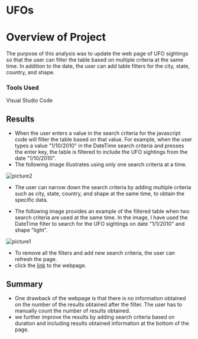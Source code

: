 # UFOs

# Overview of Project
The purpose of this analysis was to update the web page of UFO sightings so that the user can filter the table based on multiple criteria at the same time. In addition to the date, the user can add table filters for the city, state, country, and shape.


### Tools Used

Visual Studio Code

## Results

- When the user enters a value in the search criteria for the javascript code will filter the table based on that value. For example, when the user types a value "1/10/2010" in the DateTime search criteria and presses the enter key, the table is filtered to include the UFO sightings from the date "1/10/2010".
- The following image illustrates using only one search criteria at a time.




![picture2](https://user-images.githubusercontent.com/79213116/124357143-fb997a80-dbe7-11eb-85d9-2b372b5e8f0e.png)





- The user can narrow down the search criteria by adding multiple criteria such as city, state, country, and shape at the same time, to obtain the specific data. 

- The following image provides an example of the filtered table when two search criteria are used at the same time. In the image, I have used the DateTime filter to search for the UFO sightings on date "1/1/2010" and shape "light".

![picture1](https://user-images.githubusercontent.com/79213116/124357451-8169f580-dbe9-11eb-90d2-46fcdb447710.png)

- To remove all the filters and add new search criteria, the user can refresh the page.
- click the [link](file:///Users/komalrao/Documents/DA_Bootcamp/UFOs/index.html) to the webpage.

## Summary 
- One drawback of the webpage is that there is no information obtained on the number of the results obtained after the filter. The user has to manually count the number of results obtained.
- we further improve the results by adding search criteria based on duration and including results obtained information at the bottom of the page.
